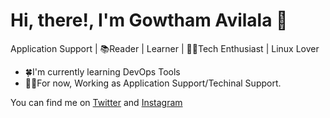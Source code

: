 # Hi, there!, I'm Gowtham Avilala  👋

Application Support | 📚Reader | Learner | 🧑‍💻Tech Enthusiast | Linux Lover

- 🍀I'm currently learning DevOps Tools
- 👨‍💼For now, Working as Application Support/Techinal Support.

You can find me on [Twitter](https://twitter.com/Gowtham_avilala) and [Instagram](https://www.instagram.com/cuteboygowtham/)

<!---
cuteboygowtham/cuteboygowtham is a ✨ special ✨ repository because its `README.md` (this file) appears on your GitHub profile.
You can click the Preview link to take a look at your changes.
--->
